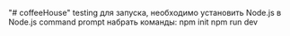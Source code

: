 "# coffeeHouse" testing
для запуска, необходимо установить Node.js
в Node.js command prompt набрать команды:
npm init
npm run dev
